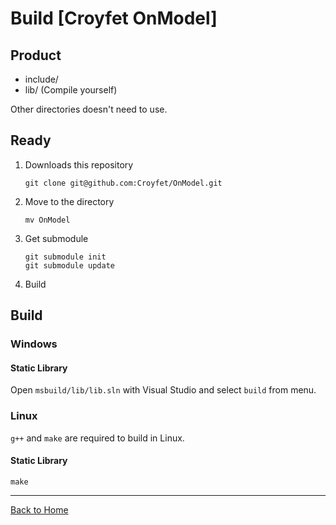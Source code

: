 # Build [Croyfet OnModel]


## Product

- include/
- lib/ (Compile yourself)

Other directories doesn't need to use.

## Ready
1. Downloads this repository

	```
	git clone git@github.com:Croyfet/OnModel.git
	```

2. Move to the directory

	```
	mv OnModel
	```

3. Get submodule
	```
	git submodule init
	git submodule update
	```

4. Build


## Build

### Windows

#### Static Library

Open `msbuild/lib/lib.sln` with Visual Studio and select `build` from menu.


### Linux

`g++` and `make` are required to build in Linux.

#### Static Library

```
make
```

---
[Back to Home](../readme.md)
